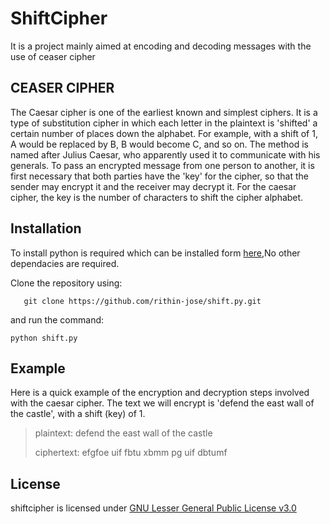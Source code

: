 # ShiftCipher
It is a project mainly aimed at encoding and decoding messages with the use of ceaser cipher

## CEASER CIPHER
The Caesar cipher is one of the earliest known and simplest ciphers. It is a type of substitution cipher in which each letter in the plaintext is 'shifted' a certain number of places down the alphabet. For example, with a shift of 1, A would be replaced by B, B would become C, and so on. The method is named after Julius Caesar, who apparently used it to communicate with his generals.
To pass an encrypted message from one person to another, it is first necessary that both parties have the 'key' for the cipher, so that the sender may encrypt it and the receiver may decrypt it. For the caesar cipher, the key is the number of characters to shift the cipher alphabet.



## Installation
To install python is required  which can be installed form [here](https://www.python.org/),No other dependacies are required.

Clone the repository using:

	   git clone https://github.com/rithin-jose/shift.py.git
   
   and run the command:
   
	python shift.py


## Example
Here is a quick example of the encryption and decryption steps involved with the caesar cipher. The text we will encrypt is 'defend the east wall of the castle', with a shift (key) of 1.
> plaintext:  defend the east wall of the castle
> 
> ciphertext: efgfoe uif fbtu xbmm pg uif dbtumf
   
   ## License
   shiftcipher is licensed under [GNU Lesser General Public License v3.0](https://github.com/rithin-jose/shift.py/blob/master/LICENSE)
